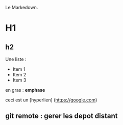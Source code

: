 Le Markedown.
# H1
## h2

Une liste : 
- Item 1
- Item 2
- Item 3

en gras : 
**emphase**

ceci est un [hyperlien] (https://google.com)

## git remote : gerer les depot distant 